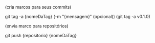 (cria marcos para seus commits)

git tag -a {nomeDaTag} (-m "{mensagem}" (opcional)) (git tag -a v0.1.0)

(envia marco para repositórios)

git push {repositorio} {nomeDaTag}